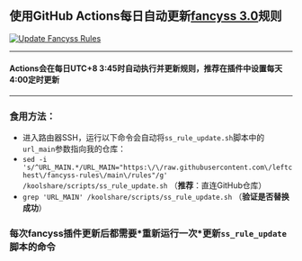 ## 使用GitHub Actions每日自动更新[fancyss 3.0](https://github.com/hq450/fancyss/tree/3.0/rules)规则  
[![Update Fancyss Rules](https://github.com/cpuer/fancyss-rules/actions/workflows/rules.yml/badge.svg)](https://github.com/cpuer/fancyss-rules/actions/workflows/rules.yml)

---   
#### Actions会在每日UTC+8 3:45时自动执行并更新规则，推荐在插件中设置每天4:00定时更新  
---
### 食用方法：
- 进入路由器SSH，运行以下命令会自动将`ss_rule_update.sh`脚本中的`url_main`参数指向我的仓库：
- `sed -i 's/^URL_MAIN.*/URL_MAIN="https:\/\/raw.githubusercontent.com\/leftchest\/fancyss-rules\/main\/rules"/g' /koolshare/scripts/ss_rule_update.sh`  （**推荐**：直连GitHub仓库）
- `grep 'URL_MAIN' /koolshare/scripts/ss_rule_update.sh` （**验证是否替换成功**）
### 每次fancyss插件更新后都需要\*重新运行一次\*更新`ss_rule_update`脚本的命令
